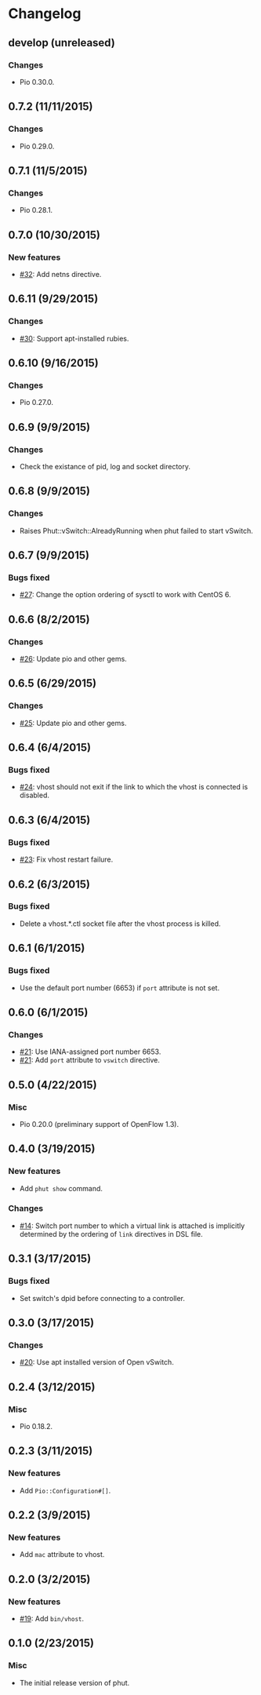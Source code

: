 # Changelog

## develop (unreleased)
### Changes
* Pio 0.30.0.


## 0.7.2 (11/11/2015)
### Changes
* Pio 0.29.0.


## 0.7.1 (11/5/2015)
### Changes
* Pio 0.28.1.


## 0.7.0 (10/30/2015)
### New features
* [#32](https://github.com/trema/phut/pull/32): Add netns directive.


## 0.6.11 (9/29/2015)
### Changes
* [#30](https://github.com/trema/phut/issues/30): Support apt-installed rubies.


## 0.6.10 (9/16/2015)
### Changes
* Pio 0.27.0.


## 0.6.9 (9/9/2015)
### Changes
* Check the existance of pid, log and socket directory.


## 0.6.8 (9/9/2015)
### Changes
* Raises Phut::vSwitch::AlreadyRunning when phut failed to start vSwitch.


## 0.6.7 (9/9/2015)
### Bugs fixed
* [#27](https://github.com/trema/phut/issues/27): Change the option ordering of sysctl to work with CentOS 6.


## 0.6.6 (8/2/2015)
### Changes
* [#26](https://github.com/trema/phut/pull/26): Update pio and other gems.


## 0.6.5 (6/29/2015)
### Changes
* [#25](https://github.com/trema/phut/pull/25): Update pio and other gems.


## 0.6.4 (6/4/2015)
### Bugs fixed
* [#24](https://github.com/trema/phut/pull/24): vhost should not exit
  if the link to which the vhost is connected is disabled.


## 0.6.3 (6/4/2015)
### Bugs fixed
* [#23](https://github.com/trema/phut/pull/23): Fix vhost restart failure.


## 0.6.2 (6/3/2015)
### Bugs fixed
* Delete a vhost.*.ctl socket file after the vhost process is killed.


## 0.6.1 (6/1/2015)
### Bugs fixed
* Use the default port number (6653) if `port` attribute is not set.


## 0.6.0 (6/1/2015)
### Changes
* [#21](https://github.com/trema/phut/pull/21): Use IANA-assigned port number 6653.
* [#21](https://github.com/trema/phut/pull/21): Add `port` attribute to `vswitch` directive.


## 0.5.0 (4/22/2015)
### Misc
* Pio 0.20.0 (preliminary support of OpenFlow 1.3).


## 0.4.0 (3/19/2015)
### New features
* Add `phut show` command.

### Changes
* [#14](https://github.com/trema/phut/issues/14): Switch port number
  to which a virtual link is attached is implicitly determined by the
  ordering of `link` directives in DSL file.


## 0.3.1 (3/17/2015)
### Bugs fixed
* Set switch's dpid before connecting to a controller.


## 0.3.0 (3/17/2015)
### Changes
* [#20](https://github.com/trema/phut/pull/20): Use apt installed
  version of Open vSwitch.


## 0.2.4 (3/12/2015)
### Misc
* Pio 0.18.2.


## 0.2.3 (3/11/2015)
### New features
* Add `Pio::Configuration#[]`.


## 0.2.2 (3/9/2015)
### New features
* Add `mac` attribute to vhost.


## 0.2.0 (3/2/2015)
### New features
* [#19](https://github.com/trema/phut/pull/19): Add `bin/vhost`.


## 0.1.0 (2/23/2015)
### Misc
* The initial release version of phut.
